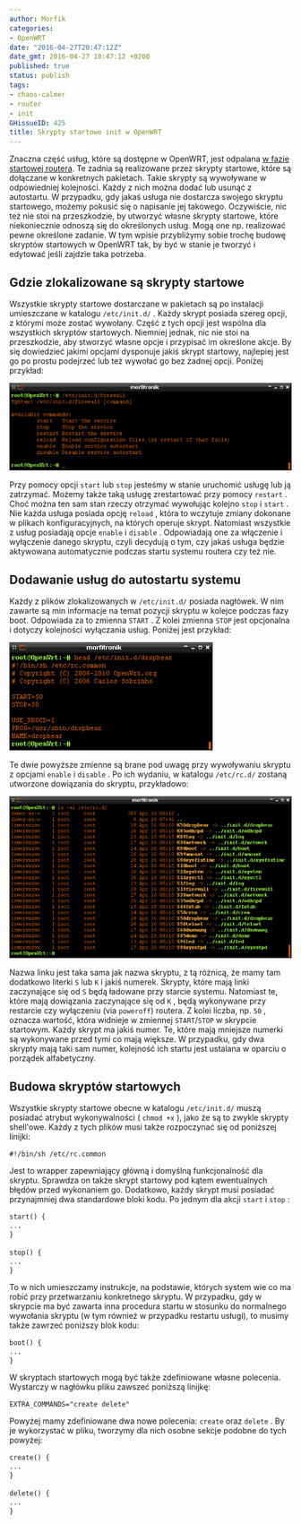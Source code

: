 ```yaml
---
author: Morfik
categories:
- OpenWRT
date: "2016-04-27T20:47:12Z"
date_gmt: 2016-04-27 18:47:12 +0200
published: true
status: publish
tags:
- chaos-calmer
- router
- init
GHissueID: 425
title: Skrypty startowe init w OpenWRT
---
```


Znaczna część usług, które są dostępne w OpenWRT, jest odpalana [w fazie startowej
routera](https://wiki.openwrt.org/doc/techref/process.boot#init). Te zadnia są realizowane przez
skrypty startowe, które są dołączane w konkretnych pakietach. Takie skrypty są wywoływane w
odpowiedniej kolejności. Każdy z nich można dodać lub usunąć z autostartu. W przypadku, gdy jakaś
usługa nie dostarcza swojego skryptu startowego, możemy pokusić się o napisanie jej takowego.
Oczywiście, nic też nie stoi na przeszkodzie, by utworzyć własne skrypty startowe, które
niekoniecznie odnoszą się do określonych usług. Mogą one np. realizować pewne określone zadanie. W
tym wpisie przybliżymy sobie trochę budowę skryptów startowych w OpenWRT tak, by być w stanie je
tworzyć i edytować jeśli zajdzie taka potrzeba.

<!--more-->
## Gdzie zlokalizowane są skrypty startowe

Wszystkie skrypty startowe dostarczane w pakietach są po instalacji umieszczane w katalogu
`/etc/init.d/` . Każdy skrypt posiada szereg opcji, z którymi może zostać wywołany. Część z tych
opcji jest wspólna dla wszystkich skryptów startowych. Niemniej jednak, nic nie stoi na
przeszkodzie, aby stworzyć własne opcje i przypisać im określone akcje. By się dowiedzieć jakimi
opcjami dysponuje jakiś skrypt startowy, najlepiej jest go po prostu podejrzeć lub też wywołać go
bez żadnej opcji. Poniżej przykład:

![](/img/2016/04/2.skrypty-startowe-openwrt.png#huge)

Przy pomocy opcji `start` lub `stop` jesteśmy w stanie uruchomić usługę lub ją zatrzymać. Możemy
także taką usługę zrestartować przy pomocy `restart` . Choć można ten sam stan rzeczy otrzymać
wywołując kolejno `stop` i `start` . Nie każda usługa posiada opcję `reload` , która to wczytuje
zmiany dokonane w plikach konfiguracyjnych, na których operuje skrypt. Natomiast wszystkie z usług
posiadają opcje `enable` i `disable` . Odpowiadają one za włączenie i wyłączenie danego skryptu,
czyli decydują o tym, czy jakaś usługa będzie aktywowana automatycznie podczas startu systemu
routera czy też nie.

## Dodawanie usług do autostartu systemu

Każdy z plików zlokalizowanych w `/etc/init.d/` posiada nagłówek. W nim zawarte są min informacje na
temat pozycji skryptu w kolejce podczas fazy boot. Odpowiada za to zmienna `START` . Z kolei zmienna
`STOP` jest opcjonalna i dotyczy kolejności wyłączania usług. Poniżej jest przykład:

![](/img/2016/04/3.skrypty-startowe-openwrt-naglowek.png#medium)

Te dwie powyższe zmienne są brane pod uwagę przy wywoływaniu skryptu z opcjami `enable` i
`disable` . Po ich wydaniu, w katalogu `/etc/rc.d/` zostaną utworzone dowiązania do skryptu,
przykładowo:

![](/img/2016/04/1.skrypty-startowe-kolejnosc-startu-openwrt-boot.png#huge)

Nazwa linku jest taka sama jak nazwa skryptu, z tą różnicą, że mamy tam dodatkowo literki `S` lub
`K` i jakiś numerek. Skrypty, które mają linki zaczynające się od `S` będą ładowane przy starcie
systemu. Natomiast te, które mają dowiązania zaczynające się od `K` , będą wykonywane przy restarcie
czy wyłączeniu (via `poweroff`) routera. Z kolei liczba, np. `50` , oznacza wartość, która widnieje
w zmiennej `START`/`STOP` w skrypcie startowym. Każdy skrypt ma jakiś numer. Te, które mają mniejsze
numerki są wykonywane przed tymi co mają większe. W przypadku, gdy dwa skrypty mają taki sam numer,
kolejność ich startu jest ustalana w oparciu o porządek alfabetyczny.

## Budowa skryptów startowych

Wszystkie skrypty startowe obecne w katalogu `/etc/init.d/` muszą posiadać atrybut wykonywalności (
`chmod +x` ), jako że są to zwykle skrypty shell'owe. Każdy z tych plików musi także rozpoczynać
się od poniższej linijki:

    #!/bin/sh /etc/rc.common

Jest to wrapper zapewniający główną i domyślną funkcjonalność dla skryptu. Sprawdza on także skrypt
startowy pod kątem ewentualnych błędów przed wykonaniem go. Dodatkowo, każdy skrypt musi posiadać
przynajmniej dwa standardowe bloki kodu. Po jednym dla akcji `start` i `stop` :

    start() {
    ...
    }

    stop() {
    ...
    }

To w nich umieszczamy instrukcje, na podstawie, których system wie co ma robić przy przetwarzaniu
konkretnego skryptu. W przypadku, gdy w skrypcie ma być zawarta inna procedura startu w stosunku do
normalnego wywołania skryptu (w tym również w przypadku restartu usługi), to musimy także zawrzeć
poniższy blok kodu:

    boot() {
    ...
    }

W skryptach startowych mogą być także zdefiniowane własne polecenia. Wystarczy w nagłówku pliku
zawszeć poniższą linijkę:

    EXTRA_COMMANDS="create delete"

Powyżej mamy zdefiniowane dwa nowe polecenia: `create` oraz `delete` . By je wykorzystać w pliku,
tworzymy dla nich osobne sekcje podobne do tych powyżej:

    create() {
    ...
    }

    delete() {
    ...
    }

